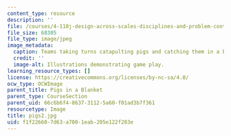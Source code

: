 ```yaml
---
content_type: resource
description: ''
file: /courses/4-110j-design-across-scales-disciplines-and-problem-contexts-spring-2013/f1f226607d63a7001eab205e122f283e_pigs2.jpg
file_size: 68305
file_type: image/jpeg
image_metadata:
  caption: Teams taking turns catapulting pigs and catching them in a blanket.
  credit: ''
  image-alt: Illustrations demonstrating game play.
learning_resource_types: []
license: https://creativecommons.org/licenses/by-nc-sa/4.0/
ocw_type: OCWImage
parent_title: Pigs in a Blanket
parent_type: CourseSection
parent_uid: 66c6b6f4-8637-3112-5a60-f01ad3b7f361
resourcetype: Image
title: pigs2.jpg
uid: f1f22660-7d63-a700-1eab-205e122f283e
---
```

